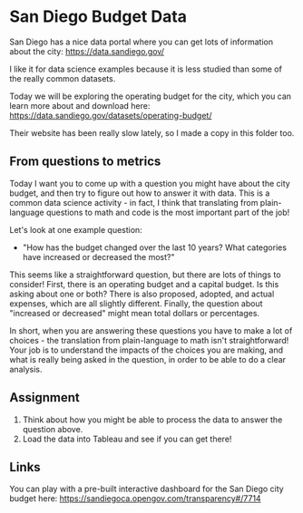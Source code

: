 # San Diego Budget Data

San Diego has a nice data portal where you can get lots of information about the city: https://data.sandiego.gov/  

I like it for data science examples because it is less studied than some of the really common datasets.

Today we will be exploring the operating budget for the city, which you can learn more about and download here: https://data.sandiego.gov/datasets/operating-budget/

Their website has been really slow lately, so I made a copy in this folder too.

## From questions to metrics

Today I want you to come up with a question you might have about the city budget, and then try to figure out how to answer it with data.  This is a common data science activity - in fact, I think that translating from plain-language questions to math and code is the most important part of the job!

Let's look at one example question:

- "How has the budget changed over the last 10 years?  What categories have increased or decreased the most?"

This seems like a straightforward question, but there are lots of things to consider!  First, there is an operating budget and a capital budget. Is this asking about one or both? There is also proposed, adopted, and actual expenses, which are all slightly different. Finally, the question about "increased or decreased" might mean total dollars or percentages.

In short, when you are answering these questions you have to make a lot of choices - the translation from plain-language to math isn't straightforward!  Your job is to understand the impacts of the choices you are making, and what is really being asked in the question, in order to be able to do a clear analysis.

## Assignment

1. Think about how you might be able to process the data to answer the question above.
2. Load the data into Tableau and see if you can get there!


## Links

You can play with a pre-built interactive dashboard for the San Diego city budget here: https://sandiegoca.opengov.com/transparency#/7714